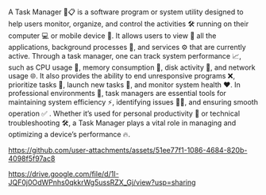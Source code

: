 A Task Manager 🧠📋 is a software program or system utility designed to help users monitor, organize, and control the activities 🛠️ running on their computer 💻 or mobile device 📱.
It allows users to view 👀 all the applications, background processes 🔄, 
and services ⚙️ that are currently active. Through a task manager, one can track system performance 📈, 
such as CPU usage 🧮, memory consumption 🧹, disk activity 💾, and network usage 🌐. 
It also provides the ability to end unresponsive programs ❌, 
prioritize tasks 🔢, launch new tasks 🚀, and monitor system health ❤️.
In professional environments 🏢, task managers are essential tools for maintaining system efficiency ⚡, identifying issues 🕵️‍♂️, and ensuring smooth operation ✅
. Whether it’s used for personal productivity 🎯 or technical troubleshooting 🛠️, a Task Manager plays a vital role in managing and optimizing a device’s performance 🔥.



https://github.com/user-attachments/assets/51ee77f1-1086-4684-820b-4098f5f97ac8


https://drive.google.com/file/d/1I-JQF0j0OdWPnhs0qkkrWg5ussRZX_Gj/view?usp=sharing
